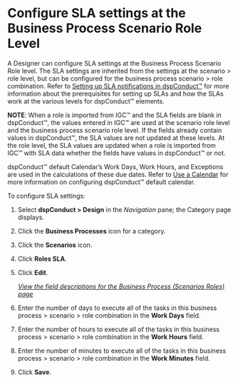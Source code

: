 # Configure SLA settings at the Business Process Scenario Role Level

A Designer can configure SLA settings at the Business Process Scenario
Role level. The SLA settings are inherited from the settings at the
scenario \> role level, but can be configured for the business process
scenario \> role combination. Refer to [Setting up SLA notifications in
dspConduct™](Set_Up_SLA_Notifications.htm) for more information about
the prerequisites for setting up SLAs and how the SLAs work at the
various levels for dspConduct™ elements.

**NOTE**: When a role is imported from IGC™ and the SLA fields are blank
in dspConduct™, the values entered in IGC™ are used at the scenario role
level and the business process scenario role level. If the fields
already contain values in dspConduct™, the SLA values are not updated at
these levels. At the role level, the SLA values are updated when a role
is imported from IGC™ with SLA data whether the fields have values in
dspConduct™ or not.

dspConduct™ default Calendar’s Work Days, Work Hours, and Exceptions are
used in the calculations of these due dates. Refer to [Use a
Calendar](../../../Platform/Common/Use_Cases/Use_a_Calendar.htm) for
more information on configuring dspConduct™ default calendar.

To configure SLA settings:

1.  Select <span style="font-weight: bold;">dspConduct \>
    </span>**Design** in the *Navigation* pane; the Category page
    displays.

2.  Click the **Business Processes** icon for a category.

3.  Click the **Scenarios** icon.

4.  Click **Roles SLA**.

5.  Click **Edit**.
    
    *[View the field descriptions for the Business Process (Scenarios
    Roles) page](../Page_Desc/Business_Process_Scenario_Roles.htm)*

6.  Enter the number of days to execute all of the tasks in this
    business process \> scenario \> role combination in the **Work
    Days** field.

7.  Enter the number of hours to execute all of the tasks in this
    business process \> scenario \> role combination in the **Work
    Hours** field.

8.  Enter the number of minutes to execute all of the tasks in this
    business process \> scenario \> role combination in the **Work
    Minutes** field.

9.  Click **Save**.
